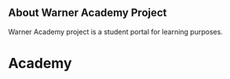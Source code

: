 

## About Warner Academy Project

Warner Academy project is a student portal for learning purposes.




# Academy
